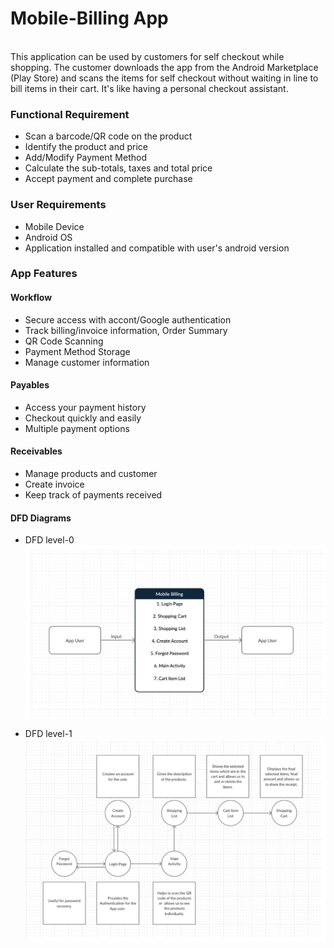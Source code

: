 # Mobile-Billing App
<br>
This application can be used by customers for self checkout while shopping. The customer downloads the app from the Android Marketplace (Play Store) and scans the items for self checkout without waiting in line to bill items in their cart. It's like having a personal checkout assistant.

<br>

### Functional Requirement

- Scan a barcode/QR code on the product
- Identify the product and price
- Add/Modify Payment Method
- Calculate the sub-totals, taxes and total price
- Accept payment and complete purchase

### User Requirements
- Mobile Device
- Android OS
- Application installed and compatible with user's android version

### App Features

#### Workflow

- Secure access with accont/Google authentication
- Track billing/invoice information, Order Summary
- QR Code Scanning
- Payment Method Storage
- Manage customer information

#### Payables

- Access your payment history
- Checkout quickly and easily
- Multiple payment options

#### Receivables

- Manage products and customer
- Create invoice
- Keep track of payments received

#### DFD Diagrams
- DFD level-0
![Image](DFD0.jpg)

- DFD level-1
![Image1](DFD1.jpg)

